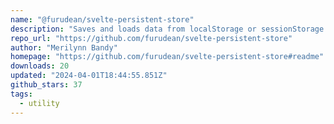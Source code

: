 ```yaml
---
name: "@furudean/svelte-persistent-store"
description: "Saves and loads data from localStorage or sessionStorage."
repo_url: "https://github.com/furudean/svelte-persistent-store"
author: "Merilynn Bandy"
homepage: "https://github.com/furudean/svelte-persistent-store#readme"
downloads: 20
updated: "2024-04-01T18:44:55.851Z"
github_stars: 37
tags: 
  - utility
---
```

